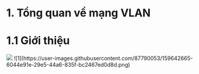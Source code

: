 # 1. Tổng quan về mạng VLAN
# 1.1 Giới thiệu 
<img src="/image_vlan/1.png">
![1](https://user-images.githubusercontent.com/87790053/159642665-6044e91e-29e5-44a6-835f-bc2467ed0d8d.png)


